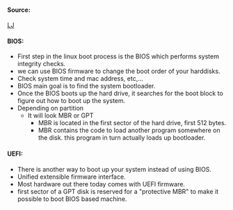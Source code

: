 #### Source:
[LJ](https://linuxjourney.com/lesson/boot-process-bios)


#### BIOS:

* First step in the linux boot process is the BIOS which performs system integrity checks.
* we can use BIOS firmware to change the boot order of your harddisks.
* Check system time and mac address, etc,...
* BIOS main goal is to find the system bootloader.
* Once the BIOS boots up the hard drive, it searches for the boot block to figure out how to boot up the system.
* Depending on partition
	* It will look MBR or GPT
		* MBR is located in the first sector of the hard drive, first 512 bytes.
		* MBR contains the code to load another program somewhere on the disk. this program in turn actually loads up bootloader.


#### UEFI:

* There is another way to boot up your system instead of using BIOS.
* Unified extensible firmware interface.
* Most hardware out there today comes with UEFI firmware.
* first sector of a GPT disk is reserved for a "protective MBR" to make it possible to boot BIOS based machine.

